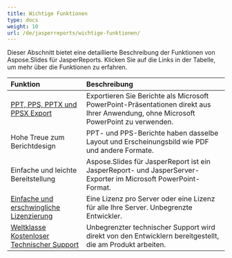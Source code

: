 ```yaml
---
title: Wichtige Funktionen
type: docs
weight: 10
url: /de/jasperreports/wichtige-funktionen/
---
```


Dieser Abschnitt bietet eine detaillierte Beschreibung der Funktionen von Aspose.Slides für JasperReports. Klicken Sie auf die Links in der Tabelle, um mehr über die Funktionen zu erfahren.

|**Funktion** |**Beschreibung** |
| :- | :- |
|[PPT, PPS, PPTX und PPSX Export](/slides/de/jasperreports/ppt-pptx-pdf-and-html-export/)|Exportieren Sie Berichte als Microsoft PowerPoint-Präsentationen direkt aus Ihrer Anwendung, ohne Microsoft PowerPoint zu verwenden. |
|Hohe Treue zum Berichtdesign|PPT- und PPS-Berichte haben dasselbe Layout und Erscheinungsbild wie PDF und andere Formate. |
|Einfache und leichte Bereitstellung|Aspose.Slides für JasperReport ist ein JasperReport- und JasperServer-Exporter im Microsoft PowerPoint-Format. |
|[Einfache und erschwingliche Lizenzierung](/slides/de/jasperreports/licensing/)|Eine Lizenz pro Server oder eine Lizenz für alle Ihre Server. Unbegrenzte Entwickler. |
|[Weltklasse Kostenloser Technischer Support](/slides/de/jasperreports/technical-support/)|Unbegrenzter technischer Support wird direkt von den Entwicklern bereitgestellt, die am Produkt arbeiten. |